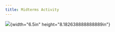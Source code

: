 ```yaml
---
title: Midterms Activity
---
```


![](vertopal_e090559c79444226abb5f4191b095020/media/image1.jpeg){width="6.5in"
height="8.182638888888889in"}
